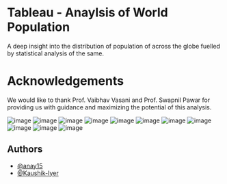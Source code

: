 # Tableau - Anaylsis of World Population

 A deep insight into the distribution of population of across the globe
fuelled by statistical analysis of the same.

# Acknowledgements
We would like to thank Prof. Vaibhav Vasani and Prof. Swapnil Pawar for providing us with guidance and maximizing the potential of this analysis.

![image](https://user-images.githubusercontent.com/76039048/144665449-debf43d9-fbca-4d4f-92ac-5145c387f821.png)
![image](https://user-images.githubusercontent.com/76039048/144665617-d37fcbfb-8e0d-45d4-9e6f-1def884e072b.png)
![image](https://user-images.githubusercontent.com/76039048/144665631-fb72a0b1-7c7e-4a97-890c-00df21bb6cd0.png)
![image](https://user-images.githubusercontent.com/76039048/144665654-1417a6de-8b65-4641-b62b-3fe7c5fc100d.png)
![image](https://user-images.githubusercontent.com/76039048/144665676-267b4e29-fd75-4e0b-8e40-2942c0053ccf.png)
![image](https://user-images.githubusercontent.com/76039048/144665694-d421be21-40c3-4474-ac61-e4c3df3f4304.png)
![image](https://user-images.githubusercontent.com/76039048/144665698-b84fbb86-f5e6-4545-8058-5bc0e850c11e.png)
![image](https://user-images.githubusercontent.com/76039048/144665721-79bf0606-94f8-474c-9cb7-63438d9fd3c4.png)
![image](https://user-images.githubusercontent.com/76039048/144665728-27234a17-2b1c-431f-86fd-09f5e5e3160d.png)
![image](https://user-images.githubusercontent.com/76039048/144665752-8c8ba8a9-06d1-4877-aeba-17800627aa7a.png)
![image](https://user-images.githubusercontent.com/76039048/144665744-621c47f8-36e4-413e-aaea-16d52e9c0f1c.png)



## Authors

- [@anay15](https://github.com/anay15)
- [@Kaushik-Iyer](https://github.com/Kaushik-Iyer)
